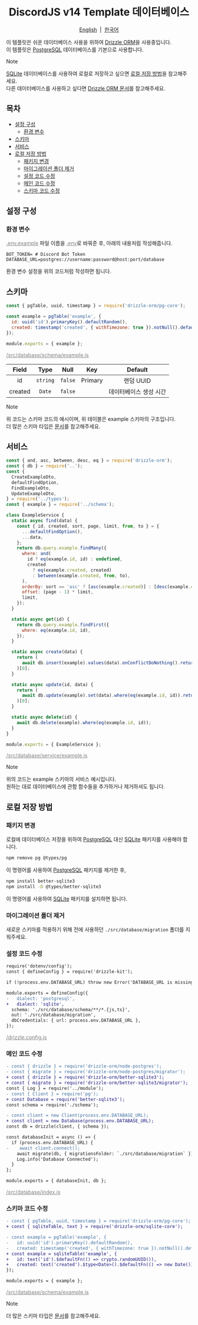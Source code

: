 <h1 align="center">DiscordJS v14 Template 데이터베이스</h1>
<p align="center">
  <a href="/docs/en-US/database.md">English</a>
  &nbsp;|&nbsp;
  <a href="/docs/ko/database.md">한국어</a>
</p>

이 템플릿은 쉬운 데이터베이스 사용을 위하여 [Drizzle ORM](https://orm.drizzle.team/)을 사용중입니다.<br>
이 템플릿은 [PostgreSQL](https://orm.drizzle.team/docs/get-started-postgresql) 데이터베이스를 기본으로 사용합니다.

> [!NOTE]
> [SQLite](https://orm.drizzle.team/docs/get-started-sqlite) 데이터베이스를 사용하여 로컬로 저장하고 싶으면 [로컬 저장 방법](#로컬-저장-방법)을 참고해주세요.<br>
> 다른 데이터베이스를 사용하고 싶다면 [Drizzle ORM 문서](https://orm.drizzle.team/docs/get-started)를 참고해주세요.

## 목차

- [설정 구성](#설정-구성)
  - [환경 변수](#환경-변수)
- [스키마](#스키마)
- [서비스](#서비스)
- [로컬 저장 방법](#로컬-저장-방법)
  - [패키지 변경](#패키지-변경)
  - [마이그레이션 폴더 제거](#마이그레이션-폴더-제거)
  - [설정 코드 수정](#설정-코드-수정)
  - [메인 코드 수정](#메인-코드-수정)
  - [스키마 코드 수정](#스키마-코드-수정)

## 설정 구성

### 환경 변수

<a style="color: gray;" href="/.env.example">.env.example</a> 파일 이름을 <a style="color: gray;" href="/.env">.env</a>로 바꿔준 후, 아래의 내용처럼 작성해줍니다.

```properties
BOT_TOKEN= # Discord Bot Token
DATABASE_URL=postgres://username:password@host:port/database
```

환경 변수 설정을 위의 코드처럼 작성하면 됩니다.

## 스키마

```js
const { pgTable, uuid, timestamp } = require('drizzle-orm/pg-core');

const example = pgTable('example', {
  id: uuid('id').primaryKey().defaultRandom(),
  created: timestamp('created', { withTimezone: true }).notNull().defaultNow(),
});

module.exports = { example };
```

<a style="color: gray;" href="/src/database/schema/example.js">/src/database/schema/example.js</a>

|  Field  |   Type   |  Null   |   Key   |        Default         |
| :-----: | :------: | :-----: | :-----: | :--------------------: |
|   id    | `string` | `false` | Primary |       랜덤 UUID        |
| created |  `Date`  | `false` |         | 데이터베이스 생성 시간 |

> [!NOTE]
> 위 코드는 스키마 코드의 예시이며, 위 테이블은 example 스키마의 구조입니다.<br>
> 더 많은 스키마 타입은 [문서](https://orm.drizzle.team/docs/column-types/pg)를 참고해주세요.

## 서비스

```js
const { and, asc, between, desc, eq } = require('drizzle-orm');
const { db } = require('..');
const {
  CreateExampleDto,
  defaultFindOption,
  FindExampleDto,
  UpdateExampleDto,
} = require('../types');
const { example } = require('../schema');

class ExampleService {
  static async find(data) {
    const { id, created, sort, page, limit, from, to } = {
      ...defaultFindOption(),
      ...data,
    };
    return db.query.example.findMany({
      where: and(
        id ? eq(example.id, id) : undefined,
        created
          ? eq(example.created, created)
          : between(example.created, from, to),
      ),
      orderBy: sort == 'asc' ? [asc(example.created)] : [desc(example.created)],
      offset: (page - 1) * limit,
      limit,
    });
  }

  static async get(id) {
    return db.query.example.findFirst({
      where: eq(example.id, id),
    });
  }

  static async create(data) {
    return (
      await db.insert(example).values(data).onConflictDoNothing().returning()
    )[0];
  }

  static async update(id, data) {
    return (
      await db.update(example).set(data).where(eq(example.id, id)).returning()
    )[0];
  }

  static async delete(id) {
    await db.delete(example).where(eq(example.id, id));
  }
}

module.exports = { ExampleService };
```

<a style="color: gray;" href="/src/database/service/example.js">/src/database/service/example.js</a>

> [!NOTE]
> 위의 코드는 example 스키마의 서비스 예시입니다.<br>
> 원하는 대로 데이터베이스에 관함 함수들을 추가하거나 제거하셔도 됩니다.

## 로컬 저장 방법

### 패키지 변경

로컬에 데이터베이스 저장을 위하여 [PostgreSQL](https://orm.drizzle.team/docs/get-started-postgresql) 대신 [SQLite](https://orm.drizzle.team/docs/get-started-sqlite) 패키지를 사용해야 합니다.

```bash
npm remove pg @types/pg
```

이 명령어를 사용하여 [PostgreSQL](https://orm.drizzle.team/docs/get-started-postgresql) 패키지를 제거한 후,

```bash
npm install better-sqlite3
npm install -D @types/better-sqlite3
```

이 명령어를 사용하여 [SQLite](https://orm.drizzle.team/docs/get-started-sqlite) 패키지를 설치하면 됩니다.

### 마이그레이션 폴더 제거

새로운 스키마를 적용하기 위해 전에 사용하던 `./src/database/migration` 폴더를 지워주세요.

### 설정 코드 수정

```diff
require('dotenv/config');
const { defineConfig } = require('drizzle-kit');

if (!process.env.DATABASE_URL) throw new Error('DATABASE_URL is missing');

module.exports = defineConfig({
-   dialect: 'postgresql',
+   dialect: 'sqlite',
  schema: './src/database/schema/**/*.{js,ts}',
  out: './src/database/migration',
  dbCredentials: { url: process.env.DATABASE_URL },
});
```

<a style="color: gray;" href="/drizzle.config.js">/drizzle.config.js</a>

### 메인 코드 수정

```diff
- const { drizzle } = require('drizzle-orm/node-postgres');
- const { migrate } = require('drizzle-orm/node-postgres/migrator');
+ const { drizzle } = require('drizzle-orm/better-sqlite3');
+ const { migrate } = require('drizzle-orm/better-sqlite3/migrator');
const { Log } = require('../module');
- const { Client } = require('pg');
+ const Database = require('better-sqlite3');
const schema = require('./schema');

- const client = new Client(process.env.DATABASE_URL);
+ const client = new Database(process.env.DATABASE_URL);
const db = drizzle(client, { schema });

const databaseInit = async () => {
  if (process.env.DATABASE_URL) {
-    await client.connect();
    await migrate(db, { migrationsFolder: `./src/database/migration` });
    Log.info('Database Connected');
  }
};

module.exports = { databaseInit, db };
```

<a style="color: gray;" href="/src/database/index.js">/src/database/index.js</a>

### 스키마 코드 수정

```diff
- const { pgTable, uuid, timestamp } = require('drizzle-orm/pg-core');
+ const { sqliteTable, text } = require('drizzle-orm/sqlite-core');

- const example = pgTable('example', {
-   id: uuid('id').primaryKey().defaultRandom(),
-   created: timestamp('created', { withTimezone: true }).notNull().defaultNow(),
+ const example = sqliteTable('example', {
+   id: text('id').$defaultFn(() => crypto.randomUUID()),
+   created: text('created').$type<Date>().$defaultFn(() => new Date()),
});

module.exports = { example };
```

<a style="color: gray;" href="/src/database/schema/example.js">/src/database/schema/example.js</a>

> [!NOTE]
> 더 많은 스키마 타입은 [문서](https://orm.drizzle.team/docs/column-types/sqlite)를 참고해주세요.
